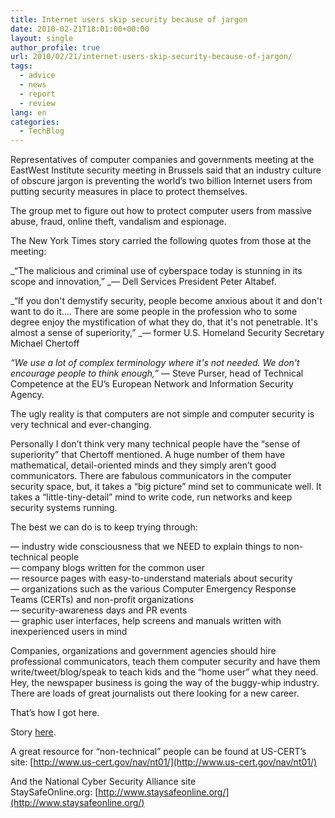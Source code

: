 ```yaml
---
title: Internet users skip security because of jargon
date: 2010-02-21T18:01:00+00:00
layout: single
author_profile: true
url: 2010/02/21/internet-users-skip-security-because-of-jargon/
tags:
  - advice
  - news
  - report
  - review
lang: en
categories: 
  - TechBlog
---
```

Representatives of computer companies and governments meeting at the EastWest Institute security meeting in Brussels said that an industry culture of obscure jargon is preventing the world’s two billion Internet users from putting security measures in place to protect themselves.

The group met to figure out how to protect computer users from massive abuse, fraud, online theft, vandalism and espionage.

The New York Times story carried the following quotes from those at the meeting:

_“The malicious and criminal use of cyberspace today is stunning in its scope and innovation,” _— Dell Services President Peter Altabef.

_“If you don't demystify security, people become anxious about it and don't want to do it…. There are some people in the profession who to some degree enjoy the mystification of what they do, that it's not penetrable. It's almost a sense of superiority,” _— former U.S. Homeland Security Secretary Michael Chertoff

_“We use a lot of complex terminology where it's not needed. We don't encourage people to think enough,”_ — Steve Purser, head of Technical Competence at the EU’s European Network and Information Security Agency.

The ugly reality is that computers are not simple and computer security is very technical and ever-changing.

Personally I don’t think very many technical people have the “sense of superiority” that Chertoff mentioned. A huge number of them have mathematical, detail-oriented minds and they simply aren’t good communicators. There are fabulous communicators in the computer security space, but, it takes a “big picture” mind set to communicate well. It takes a “little-tiny-detail” mind to write code, run networks and keep security systems running.

The best we can do is to keep trying through:

— industry wide consciousness that we NEED to explain things to non-technical people  
— company blogs written for the common user  
— resource pages with easy-to-understand materials about security  
— organizations such as the various Computer Emergency Response Teams (CERTs) and non-profit organizations  
— security-awareness days and PR events  
— graphic user interfaces, help screens and manuals written with inexperienced users in mind

Companies, organizations and government agencies should hire professional communicators, teach them computer security and have them write/tweet/blog/speak to teach kids and the “home user” what they need. Hey, the newspaper business is going the way of the buggy-whip industry. There are loads of great journalists out there looking for a new career.

That’s how I got here.

Story [here](http://www.nytimes.com/reuters/2010/02/19/technology/tech-us-security-cyberspace.html?_r=1&scp=5&sq=computer&st=cse).

A great resource for “non-technical” people can be found at US-CERT’s site: [http://www.us-cert.gov/nav/nt01/](http://www.us-cert.gov/nav/nt01/)

And the National Cyber Security Alliance site StaySafeOnline.org: [http://www.staysafeonline.org/](http://www.staysafeonline.org/)